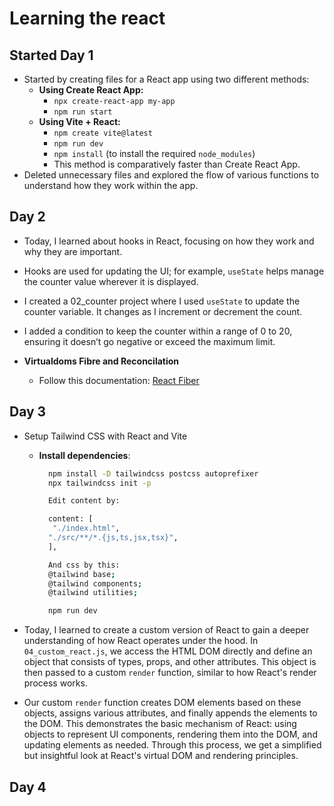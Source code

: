 # Learning the react

## Started Day 1

- Started by creating files for a React app using two different methods:
    - **Using Create React App:**
        - `npx create-react-app my-app`
        - `npm run start`
    - **Using Vite + React:**
        - `npm create vite@latest`
        - `npm run dev`
        - `npm install` (to install the required `node_modules`)
        - This method is comparatively faster than Create React App.
- Deleted unnecessary files and explored the flow of various functions to understand how they work within the app.

## Day 2 
- Today, I learned about hooks in React, focusing on how they work and why they are important.
- Hooks are used for updating the UI; for example, `useState` helps manage the counter value wherever it is displayed.
- I created a 02_counter project where I used `useState` to update the counter variable. It changes as I increment or decrement the count.
- I added a condition to keep the counter within a range of 0 to 20, ensuring it doesn’t go negative or exceed the maximum limit.

- **Virtualdoms Fibre and Reconcilation**
    - Follow this documentation: [React Fiber](https://github.com/acdlite/react-fiber-architecture)

## Day 3

- Setup Tailwind CSS with React and Vite
    - **Install dependencies**:
      ```bash
        npm install -D tailwindcss postcss autoprefixer
        npx tailwindcss init -p

        Edit content by: 

        content: [
         "./index.html",
        "./src/**/*.{js,ts,jsx,tsx}",
        ],

        And css by this:
        @tailwind base;
        @tailwind components;
        @tailwind utilities;

        npm run dev

- Today, I learned to create a custom version of React to gain a deeper understanding of how React operates under the hood. In `04_custom_react.js`, we access the HTML DOM directly and define an object that consists of types, props, and other attributes. This object is then passed to a custom `render` function, similar to how React's render process works.

- Our custom `render` function creates DOM elements based on these objects, assigns various attributes, and finally appends the elements to the DOM. This demonstrates the basic mechanism of React: using objects to represent UI components, rendering them into the DOM, and updating elements as needed. Through this process, we get a simplified but insightful look at React's virtual DOM and rendering principles.

## Day 4

 
  